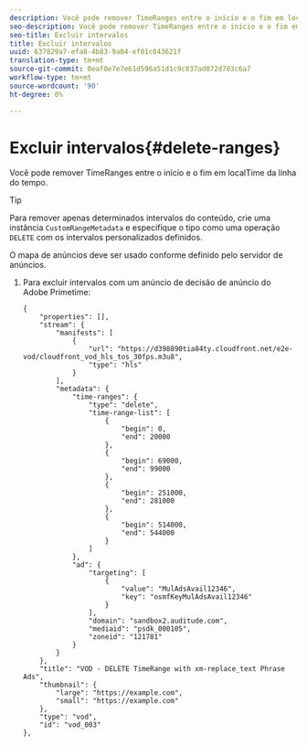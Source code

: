 ```yaml
---
description: Você pode remover TimeRanges entre o início e o fim em localTime da linha do tempo.
seo-description: Você pode remover TimeRanges entre o início e o fim em localTime da linha do tempo.
seo-title: Excluir intervalos
title: Excluir intervalos
uuid: 637829a7-efa8-4b83-9a04-ef01c043621f
translation-type: tm+mt
source-git-commit: 0eaf0e7e7e61d596a51d1c9c837ad072d703c6a7
workflow-type: tm+mt
source-wordcount: '90'
ht-degree: 0%

---
```



# Excluir intervalos{#delete-ranges}

Você pode remover TimeRanges entre o início e o fim em localTime da linha do tempo.

>[!TIP]
>
>Para remover apenas determinados intervalos do conteúdo, crie uma instância `CustomRangeMetadata` e especifique o tipo como uma operação `DELETE` com os intervalos personalizados definidos.

O mapa de anúncios deve ser usado conforme definido pelo servidor de anúncios.

1. Para excluir intervalos com um anúncio de decisão de anúncio do Adobe Primetime:

   ```
   {   
       "properties": [],
       "stream": {
           "manifests": [
               {
                   "url": "https://d398890tia84ty.cloudfront.net/e2e-vod/cloudfront_vod_hls_tos_30fps.m3u8",
                   "type": "hls"
               }
           ],
           "metadata": {
               "time-ranges": {
                   "type": "delete",
                   "time-range-list": [
                       {
                           "begin": 0,
                           "end": 20000
                       },
                       {
                           "begin": 69000,
                           "end": 99000
                       },
                       {
                           "begin": 251000,
                           "end": 281000
                       },
                       {
                           "begin": 514000,
                           "end": 544000
                       }
                   ]
               },
               "ad": {
                   "targeting": [
                       {
                           "value": "MulAdsAvail12346",
                           "key": "osmfKeyMulAdsAvail12346"
                       }
                   ],
                   "domain": "sandbox2.auditude.com",
                   "mediaid": "psdk_000105",
                   "zoneid": "121781"
               }     
           }
       },   
       "title": "VOD - DELETE TimeRange with xm-replace_text Phrase Ads",
       "thumbnail": {
           "large": "https://example.com",
           "small": "https://example.com"
       },
       "type": "vod",
       "id": "vod_003"
   },
   ```

